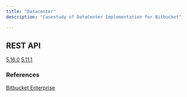 ```yaml
---
title: "Datacenter"
description: "Casestudy of DataCenter Implementation for Bitbucket"

---
```


## REST API

[5.16.0](https://docs.atlassian.com/bitbucket-server/rest/5.16.0/bitbucket-rest.html)
[5.11.1](https://docs.atlassian.com/bitbucket-server/rest/5.11.1/bitbucket-rest.html)

### References

[Bitbucket Enterprise](https://bitbucket.org/product/enterprise)
